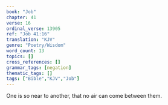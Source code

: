```yaml
---
book: "Job"
chapter: 41
verse: 16
ordinal_verse: 13905
ref: "Job 41:16"
translation: "KJV"
genre: "Poetry/Wisdom"
word_count: 13
topics: []
cross_references: []
grammar_tags: [negation]
thematic_tags: []
tags: ["Bible","KJV","Job"]
---
```

One is so near to another, that no air can come between them.
